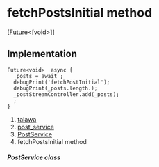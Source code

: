 
<div>

# fetchPostsInitial method

</div>


[[Future](https://api.flutter.dev/flutter/dart-core/Future-class.html)\<[void\>]]




## Implementation

``` language-dart
Future<void>  async {
  _posts = await ;
  debugPrint('fetchPostInitial');
  debugPrint(_posts.length.);
  _postStreamController.add(_posts);
  ;
}
```







1.  [talawa](../../index.html)
2.  [post_service](../../services_post_service/)
3.  [PostService](../../services_post_service/PostService-class.html)
4.  fetchPostsInitial method

##### PostService class







